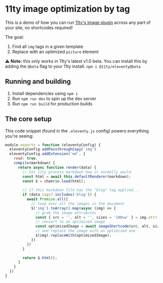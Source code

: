 # 11ty image optimization by tag

This is a demo of how you can run [11ty's image plugin](https://www.11ty.dev/docs/plugins/image/) across any part of your site, no shortcodes required!

The goal:
1. Find all `img` tags in a given template
2. Replace with an optimized `picture` element

⚠️ **Note:** this only works in 11ty's latest v1.0 beta. You can install this by adding the `@beta` flag to your 11ty install: `npm i @11ty/eleventy@beta`

## Running and building

1. Install dependencies using `npm i`
2. Run `npm run dev` to spin up the dev server
3. Run `npm run build` for production builds

## The core setup

This code snippet (found in the `.eleventy.js` config) powers everything you're seeing:

```js
module.exports = function (eleventyConfig) {
  eleventyConfig.addPassthroughCopy('img')
  eleventyConfig.addExtension('md', {
    read: true,
    compile(markdown) {
      return async function render(data) {
        // let 11ty process markdown how it normally would
        const html = await this.defaultRenderer(markdown);
        const $ = cheerio.load(html);
        
        // if this markdown file has the "blog" tag applied...
        if (data.tags?.includes('blog')) {
          await Promise.all([
            // loop over all the images in the document
            $('img').toArray().map(async (img) => {
              // grab the image attributes
              const { src = '', alt = '', sizes = '100vw' } = img.attribs;
              // convert to an optimized image
              const optimizedImage = await imageShortcode(src, alt, sizes);
              // and replace the image with an optimized one
              $(img).replaceWith(optimizedImage);
            })
          ])
        }

        return $.html();
      }
    }
  })
}
```